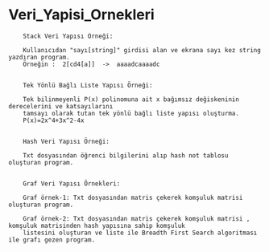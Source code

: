# Veri_Yapisi_Ornekleri
		Stack Veri Yapısı Örneği:
		
		Kullanıcıdan "sayı[string]" girdisi alan ve ekrana sayı kez string yazdıran program. 
		Örneğin :  2[cd4[a]]  ->  aaaadcaaaadc


		Tek Yönlü Bağlı Liste Yapısı Örneği:
		
		Tek bilinmeyenli P(x) polinomuna ait x bağımsız değiskeninin derecelerini ve katsayılarını
		tamsayı	olarak tutan tek yönlü bağlı liste yapısı oluşturma.
		P(x)=2x^4+3x^2-4x


		Hash Veri Yapısı Örneği:
		
		Txt dosyasından öğrenci bilgilerini alıp hash not tablosu oluşturan program.
		
		
		Graf Veri Yapısı Örnekleri:
		
		Graf örnek-1: Txt dosyasından matris çekerek komşuluk matrisi oluşturan program.
		
		Graf örnek-2: Txt dosyasından matris çekerek komşuluk matrisi , komşuluk matrisinden hash yapısına sahip komşuluk 
		listesini oluşturan ve liste ile Breadth First Search algoritması ile grafı gezen program.
	
